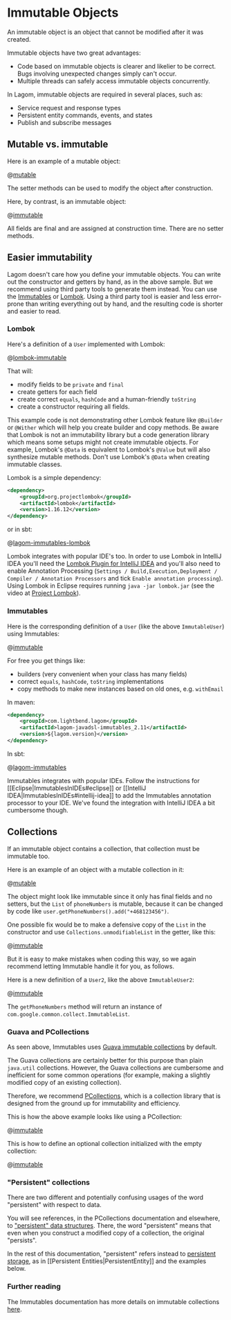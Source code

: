 # Immutable Objects

An immutable object is an object that cannot be modified after it was created.

Immutable objects have two great advantages:

* Code based on immutable objects is clearer and likelier to be correct. Bugs involving unexpected changes simply can't occur.
* Multiple threads can safely access immutable objects concurrently.

In Lagom, immutable objects are required in several places, such as:

* Service request and response types
* Persistent entity commands, events, and states
* Publish and subscribe messages

## Mutable vs. immutable

Here is an example of a mutable object:

@[mutable](code/docs/home/immutable/MutableUser.java)

The setter methods can be used to modify the object after construction.

Here, by contrast, is an immutable object:

@[immutable](code/docs/home/immutable/ImmutableUser.java)

All fields are final and are assigned at construction time. There are no setter methods.

## Easier immutability 

Lagom doesn't care how you define your immutable objects. You can write out the constructor and getters by hand, as in the above sample.  But we recommend using third party tools to generate them instead. You can use the [Immutables](https://immutables.github.io) or [Lombok](https://projectlombok.org/index.html). Using a third party tool is easier and less error-prone than writing everything out by hand, and the resulting code is shorter and easier to read.

### Lombok

Here's a definition of a `User` implemented with Lombok:

@[lombok-immutable](code/docs/home/immutable/LombokUser.java)

That will:

 * modify fields to be `private` and `final`
 * create getters for each field
 * create correct `equals`, `hashCode` and a human-friendly `toString`
 * create a constructor requiring all fields.

This example code is not demonstrating other Lombok feature like `@Builder` or `@Wither` which will help you create builder and copy methods. Be aware that Lombok is not an immutability library but a code generation library which means some setups might not create immutable objects. For example, Lombok's `@Data` is equivalent to Lombok's `@Value` but will also synthesize mutable methods. Don't use Lombok's `@Data` when creating immutable classes.

Lombok is a simple dependency:

```xml
<dependency>
    <groupId>org.projectlombok</groupId>
    <artifactId>lombok</artifactId>
    <version>1.16.12</version>
</dependency>
```

or in sbt:

@[lagom-immutables-lombok](code/lagom-immutables.sbt)


Lombok integrates with popular IDE's too. In order to use Lombok in IntelliJ IDEA you'll need the [Lombok Plugin for IntelliJ IDEA](https://plugins.jetbrains.com/idea/plugin/6317-lombok-plugin) and you'll also need to enable Annotation Processing (`Settings / Build,Execution,Deployment / Compiler / Annotation Processors` and tick `Enable annotation processing`). Using Lombok in Eclipse requires running `java -jar lombok.jar` (see the video at [Project Lombok](https://projectlombok.org/)).


### Immutables

Here is the corresponding definition of a `User` (like the above `ImmutableUser`) using Immutables:

@[immutable](code/docs/home/immutable/AbstractUser.java)

For free you get things like:

* builders (very convenient when your class has many fields)
* correct `equals`, `hashCode`, `toString` implementations
* copy methods to make new instances based on old ones, e.g. `withEmail`

In maven:

```xml
<dependency>
    <groupId>com.lightbend.lagom</groupId>
    <artifactId>lagom-javadsl-immutables_2.11</artifactId>
    <version>${lagom.version}</version>
</dependency>
```

In sbt:

@[lagom-immutables](code/lagom-immutables.sbt)

Immutables integrates with popular IDEs. Follow the instructions for [[Eclipse|ImmutablesInIDEs#eclipse]] or [[IntelliJ IDEA|ImmutablesInIDEs#intellij-idea]] to add the Immutables annotation processor to your IDE. We've found the integration with IntelliJ IDEA a bit cumbersome though.



## Collections

If an immutable object contains a collection, that collection must be immutable too.

Here is an example of an object with a mutable collection in it:

@[mutable](code/docs/home/immutable/MutableUser2.java)

The object might look like immutable since it only has final fields and no setters, but the `List` of `phoneNumbers` is mutable, because it can be changed by code like `user.getPhoneNumbers().add("+468123456")`.

One possible fix would be to make a defensive copy of the `List` in the constructor and use `Collections.unmodifiableList` in the getter, like this:

@[immutable](code/docs/home/immutable/ImmutableUser2.java)

But it is easy to make mistakes when coding this way, so we again recommend letting Immutable handle it for you, as follows.

Here is a new definition of a `User2`, like the above `ImmutableUser2`:

@[immutable](code/docs/home/immutable/AbstractUser2.java)

The `getPhoneNumbers` method will return an instance of `com.google.common.collect.ImmutableList`.

### Guava and PCollections

As seen above, Immutables uses [Guava immutable collections](https://github.com/google/guava/wiki/ImmutableCollectionsExplained) by default.

The Guava collections are certainly better for this purpose than plain `java.util` collections. However, the Guava collections are cumbersome and inefficient for some common operations (for example, making a slightly modified copy of an existing collection).

Therefore, we recommend [PCollections](http://pcollections.org), which is a collection library that is designed from the ground up for immutability and efficiency.

This is how the above example looks like using a PCollection:

@[immutable](code/docs/home/immutable/AbstractUser3.java)

This is how to define an optional collection initialized with the empty collection:

@[immutable](code/docs/home/immutable/AbstractUser4.java)

### "Persistent" collections

There are two different and potentially confusing usages of the word "persistent" with respect to data.

You will see references, in the PCollections documentation and elsewhere, to ["persistent" data structures](https://en.wikipedia.org/wiki/Persistent_data_structure). There, the word "persistent" means that even when you construct a modified copy of a collection, the original "persists".

In the rest of this documentation, "persistent" refers instead to [persistent storage](https://en.wikipedia.org/wiki/Persistence_%28computer_science%29), as in [[Persistent Entities|PersistentEntity]] and the examples below.

### Further reading

The Immutables documentation has more details on immutable collections [here](https://immutables.github.io/immutable.html#array-collection-and-map-attributes).
